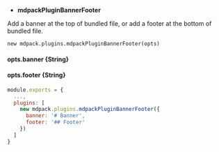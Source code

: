 * **mdpackPluginBannerFooter**

Add a banner at the top of bundled file, or add a footer at the bottom of bundled file.

`new mdpack.plugins.mdpackPluginBannerFooter(opts)`

#### opts.banner {String}

#### opts.footer {String}

```javascript
module.exports = {
  ...,
  plugins: [
    new mdpack.plugins.mdpackPluginBannerFooter({
      banner: '# Banner',
      footer: '## Footer'
    })
  ]
}
```